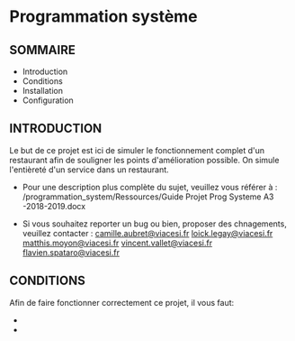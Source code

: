# Programmation système

SOMMAIRE
---------------------
   
 * Introduction
 * Conditions
 * Installation
 * Configuration
 
INTRODUCTION
------------

Le but de ce projet est ici de simuler le fonctionnement complet d'un restaurant 
afin de souligner les points d'amélioration possible. On simule l'entièreté d'un
service dans un restaurant. 

 * Pour une description plus complète du sujet, veuillez vous référer à :
    /programmation_system/Ressources/Guide Projet Prog Systeme A3 -2018-2019.docx

 * Si vous souhaitez reporter un bug ou bien, proposer des chnagements, veuillez contacter :
    camille.aubret@viacesi.fr
    loick.legay@viacesi.fr
    matthis.moyon@viacesi.fr
    vincent.vallet@viacesi.fr
    flavien.spataro@viacesi.fr

CONDITIONS
------------

Afin de faire fonctionner correctement ce projet, il vous faut:

 * 
 * 
